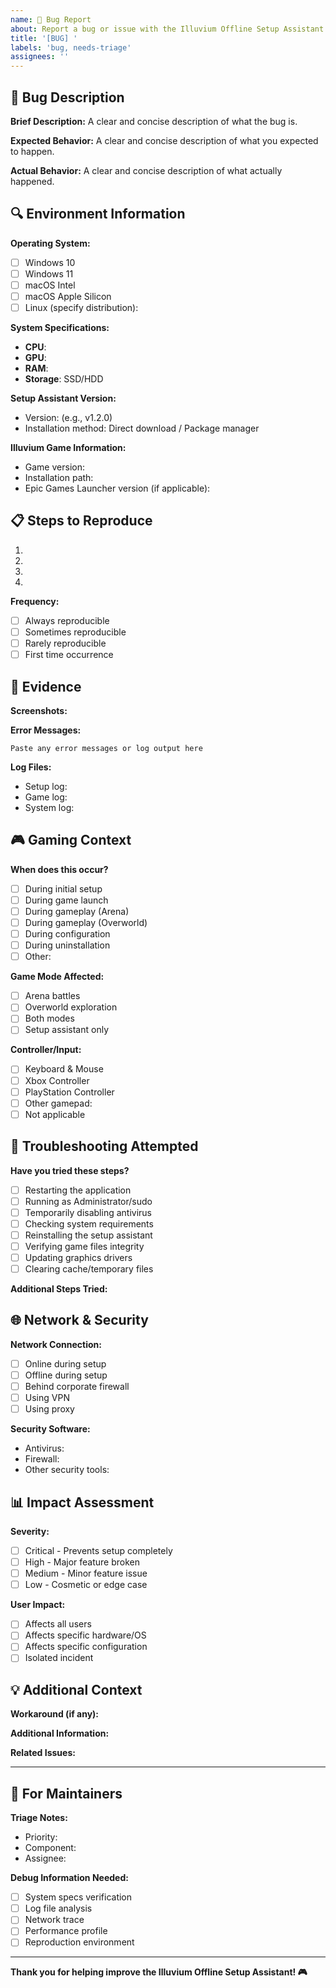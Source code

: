 ```yaml
---
name: 🐛 Bug Report
about: Report a bug or issue with the Illuvium Offline Setup Assistant
title: '[BUG] '
labels: 'bug, needs-triage'
assignees: ''
---
```


## 🐛 Bug Description

**Brief Description:**
A clear and concise description of what the bug is.

**Expected Behavior:**
A clear and concise description of what you expected to happen.

**Actual Behavior:**
A clear and concise description of what actually happened.

## 🔍 Environment Information

**Operating System:**
- [ ] Windows 10
- [ ] Windows 11
- [ ] macOS Intel
- [ ] macOS Apple Silicon
- [ ] Linux (specify distribution): 

**System Specifications:**
- **CPU**: 
- **GPU**: 
- **RAM**: 
- **Storage**: SSD/HDD

**Setup Assistant Version:**
- Version: (e.g., v1.2.0)
- Installation method: Direct download / Package manager

**Illuvium Game Information:**
- Game version: 
- Installation path: 
- Epic Games Launcher version (if applicable): 

## 📋 Steps to Reproduce

1. 
2. 
3. 
4. 

**Frequency:**
- [ ] Always reproducible
- [ ] Sometimes reproducible
- [ ] Rarely reproducible
- [ ] First time occurrence

## 📸 Evidence

**Screenshots:**
<!-- Attach screenshots here -->

**Error Messages:**
```
Paste any error messages or log output here
```

**Log Files:**
<!-- Please attach relevant log files -->
- Setup log: 
- Game log: 
- System log: 

## 🎮 Gaming Context

**When does this occur?**
- [ ] During initial setup
- [ ] During game launch
- [ ] During gameplay (Arena)
- [ ] During gameplay (Overworld) 
- [ ] During configuration
- [ ] During uninstallation
- [ ] Other: 

**Game Mode Affected:**
- [ ] Arena battles
- [ ] Overworld exploration
- [ ] Both modes
- [ ] Setup assistant only

**Controller/Input:**
- [ ] Keyboard & Mouse
- [ ] Xbox Controller
- [ ] PlayStation Controller
- [ ] Other gamepad: 
- [ ] Not applicable

## 🔧 Troubleshooting Attempted

**Have you tried these steps?**
- [ ] Restarting the application
- [ ] Running as Administrator/sudo
- [ ] Temporarily disabling antivirus
- [ ] Checking system requirements
- [ ] Reinstalling the setup assistant
- [ ] Verifying game files integrity
- [ ] Updating graphics drivers
- [ ] Clearing cache/temporary files

**Additional Steps Tried:**


## 🌐 Network & Security

**Network Connection:**
- [ ] Online during setup
- [ ] Offline during setup
- [ ] Behind corporate firewall
- [ ] Using VPN
- [ ] Using proxy

**Security Software:**
- Antivirus: 
- Firewall: 
- Other security tools: 

## 📊 Impact Assessment

**Severity:**
- [ ] Critical - Prevents setup completely
- [ ] High - Major feature broken
- [ ] Medium - Minor feature issue
- [ ] Low - Cosmetic or edge case

**User Impact:**
- [ ] Affects all users
- [ ] Affects specific hardware/OS
- [ ] Affects specific configuration
- [ ] Isolated incident

## 💡 Additional Context

**Workaround (if any):**


**Additional Information:**


**Related Issues:**
<!-- Link any related issues or discussions -->

---

## 🚀 For Maintainers

<!-- This section will be filled by maintainers -->

**Triage Notes:**
- Priority: 
- Component: 
- Assignee: 

**Debug Information Needed:**
- [ ] System specs verification
- [ ] Log file analysis  
- [ ] Network trace
- [ ] Performance profile
- [ ] Reproduction environment

---

**Thank you for helping improve the Illuvium Offline Setup Assistant! 🎮**

<!-- 
Tips for a good bug report:
- Be specific and detailed
- Include all relevant information
- Test on a clean environment if possible
- Check if the issue exists in latest version
- Search for existing similar issues first
--> 